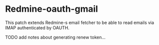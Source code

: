 # Redmine-oauth-gmail
This patch extends Redmine-s email fetcher to be able to read emails via IMAP authenticated by OAUTH.

TODO add notes about generating renew token...
